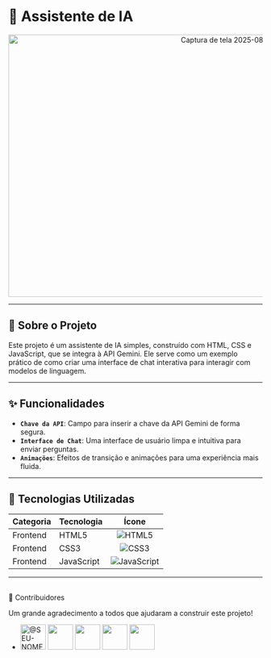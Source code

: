 # 🤖 Assistente de IA

<div align="center">
<img width="908" height="520" alt="Captura de tela 2025-08-09 005126" src="https://github.com/user-attachments/assets/dd14e7ac-e0db-4510-8ca5-84a34645eaa8" />

  <br>
  
 
  
</div>

---

## 📝 Sobre o Projeto

Este projeto é um assistente de IA simples, construído com HTML, CSS e JavaScript, que se integra à API Gemini. Ele serve como um exemplo prático de como criar uma interface de chat interativa para interagir com modelos de linguagem.

---

## ✨ Funcionalidades

- **`Chave da API`**: Campo para inserir a chave da API Gemini de forma segura.
- **`Interface de Chat`**: Uma interface de usuário limpa e intuitiva para enviar perguntas.
- **`Animações`**: Efeitos de transição e animações para uma experiência mais fluida.

---

## 🚀 Tecnologias Utilizadas

| Categoria | Tecnologia | Ícone |
| :-------- | :--------- | :----: |
| Frontend | HTML5 | ![HTML5](https://img.shields.io/badge/HTML5-E34F26?style=for-the-badge&logo=html5&logoColor=white) |
| Frontend | CSS3 | ![CSS3](https://img.shields.io/badge/CSS3-1572B6?style=for-the-badge&logo=css3&logoColor=white) |
| Frontend | JavaScript | ![JavaScript](https://img.shields.io/badge/JavaScript-F7DF1E?style=for-the-badge&logo=javascript&logoColor=black) |

---



<br>
 🤝 Contribuidores

Um grande agradecimento a todos que ajudaram a construir este projeto!
- <img src="https://github.com/AlessandraSantanna.png?size=50" width="50" height="50" alt="@SEU-NOME-DE-USUARIO">  <img src="https://github.com/GeizaCristineTI.png?size=50" width="50" height="50"> <img src="https://github.com/VanessaBaldin1.png?size=50" width="50" height="50"> <img src="https://github.com/LayanOliveira.png?size=50" width="50" height="50"> <img src="https://github.com/allanpneves.png?size=50" width="50" height="50"> 



